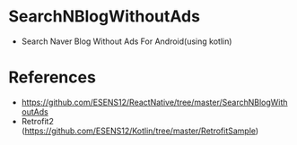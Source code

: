 # SearchNBlogWithoutAds
- Search Naver Blog Without Ads For Android(using kotlin)

# References
- https://github.com/ESENS12/ReactNative/tree/master/SearchNBlogWithoutAds
- Retrofit2 (https://github.com/ESENS12/Kotlin/tree/master/RetrofitSample)